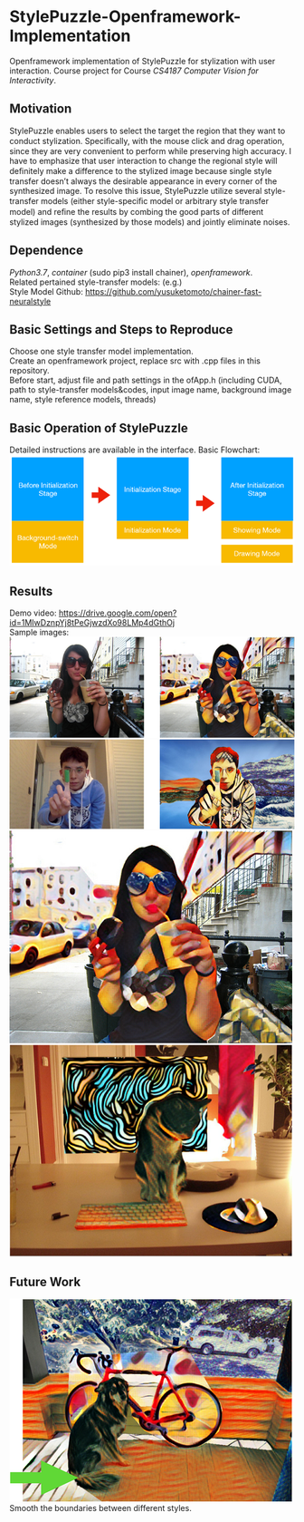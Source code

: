 # StylePuzzle-Openframework-Implementation
Openframework implementation of StylePuzzle for stylization with user interaction.
Course project for Course *CS4187 Computer Vision for Interactivity*.

## Motivation
StylePuzzle enables users to select the target the region that they want to conduct stylization. Speciﬁcally, with the mouse click and drag operation, since they are very convenient to perform while preserving high accuracy. I have to emphasize that user interaction to change the regional style will deﬁnitely make a difference to the stylized image because single style transfer doesn’t always the desirable appearance in every corner of the synthesized image. To resolve this issue, StylePuzzle utilize several style-transfer models (either style-speciﬁc model or arbitrary style transfer model) and reﬁne the results by combing the good parts of different stylized images (synthesized by those models) and jointly eliminate noises.

## Dependence
*Python3.7*, *container* (sudo pip3 install chainer), *openframework*.  
Related pertained style-transfer models: (e.g.)  
Style Model Github: https://github.com/yusuketomoto/chainer-fast-neuralstyle 

## Basic Settings and Steps to Reproduce
Choose one style transfer model implementation.  
Create an openframework project, replace src with .cpp files in this repository.  
Before start, adjust file and path settings in the ofApp.h (including CUDA, path to style-transfer models&codes, input image name, background image name, style reference models, threads)

## Basic Operation of StylePuzzle
Detailed instructions are available in the interface. Basic Flowchart:    
![](flowchart.png)  

## Results
Demo video: https://drive.google.com/open?id=1MIwDznpYj8tPeGjwzdXo98LMp4dGthOj  
Sample images:  
![](compare1.png)
![](compare2.png)
![](result1.png)
![](result2.png)

## Future Work
![](limitation.png)  
 Smooth the boundaries between different styles.

